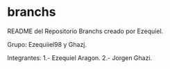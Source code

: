 # branchs

README del Repositorio Branchs creado por Ezequiel.

Grupo: Ezequiiel98 y Ghazj.

Integrantes:
1.- Ezequiel Aragon.
2.- Jorgen Ghazi.
